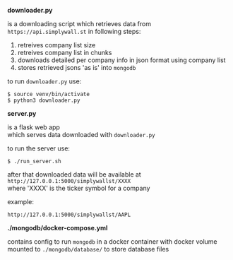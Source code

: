 __downloader.py__ 

is a downloading script
which retrieves data from `https://api.simplywall.st` in following steps:
1) retreives company list size
2) retreives company list in chunks
3) downloads detailed per company info in json format using company list
2) stores retrieved jsons 'as is' into `mongodb`

to run `downloader.py` use:
```
$ source venv/bin/activate
$ python3 downloader.py
```

__server.py__ 

is a flask web app<br />
which serves data downloaded with `downloader.py`

to run the server use: 
```
$ ./run_server.sh
```

after that downloaded data will be available at `http://127.0.0.1:5000/simplywallst/XXXX` <br />
where 'XXXX' is the ticker symbol for a company <br />

example:
```
http://127.0.0.1:5000/simplywallst/AAPL
```

__./mongodb/docker-compose.yml__

contains config to run `mongodb` in a docker container with docker volume mounted to `./mongodb/database/` to store database files
